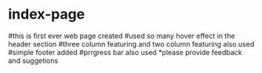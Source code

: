 # index-page
#this is first ever web page created 
#used so many hover effect in the header section
#three column featuring and two column featuring also used
#simple footer added
#prrgress bar also used
*please provide feedback and suggetions
